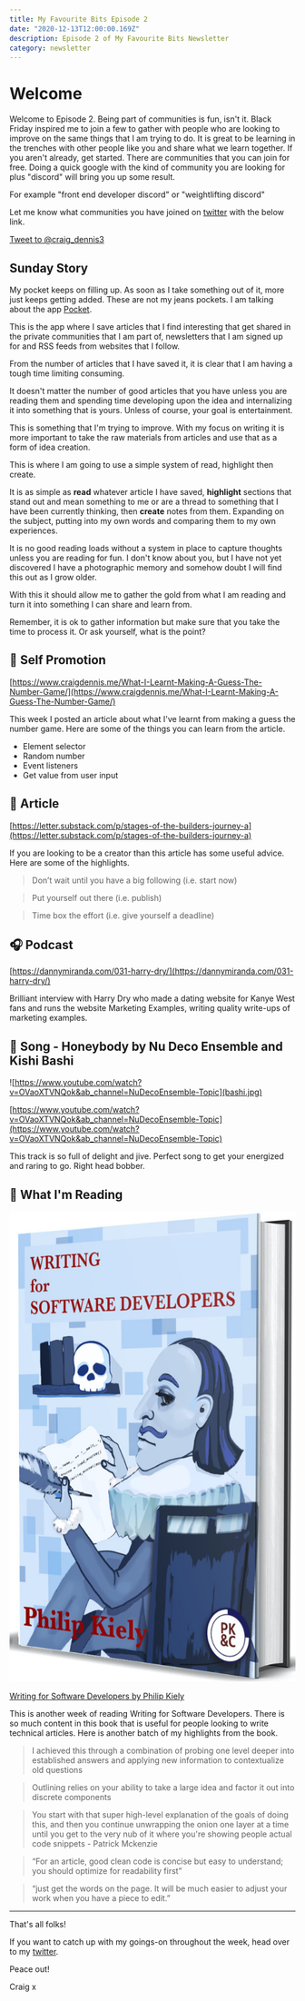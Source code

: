 ```yaml
---
title: My Favourite Bits Episode 2
date: "2020-12-13T12:00:00.169Z"
description: Episode 2 of My Favourite Bits Newsletter
category: newsletter
---
```


# Welcome

Welcome to Episode 2. Being part of communities is fun, isn't it. Black Friday inspired me to join a few to gather with people who are looking to improve on the same things that I am trying to do. It is great to be learning in the trenches with other people like you and share what we learn together. If you aren't already, get started. There are  communities that you can join for free. Doing a quick google with the kind of community you are looking for plus "discord" will bring you up some result.

For example "front end developer discord" or "weightlifting discord"

Let me know what communities you have joined on [twitter](notion://www.notion.so/www.twitter.com/craig_dennis3) with the below link.

[Tweet to @craig_dennis3](https://twitter.com/intent/tweet?screen_name=craig_dennis3&ref_src=twsrc%5Etfw)

## Sunday Story

My pocket keeps on filling up. As soon as I take something out of it, more just keeps getting added. These are not my jeans pockets. I am talking about the app [Pocket](https://app.getpocket.com/).

This is the app where I save articles that I find interesting that get shared in the private communities that I am part of, newsletters that I am signed up for and RSS feeds from websites that I follow.

From the number of articles that I have saved it, it is clear that I am having a tough time limiting consuming.

It doesn't matter the number of good articles that you have unless you are reading them and spending time developing upon the idea and internalizing it into something that is yours. Unless of course, your goal is entertainment.

This is something that I'm trying to improve. With my focus on writing it is more important to take the raw materials from articles and use that as a form of idea creation.

This is where I am going to use a simple system of read, highlight then create.

It is as simple as **read** whatever article I have saved, **highlight** sections that stand out and mean something to me or are a thread to something that I have been currently thinking, then **create** notes from them. Expanding on the subject, putting into my own words and comparing them to my own experiences.

It is no good reading loads without a system in place to capture thoughts unless you are reading for fun. I don't know about you, but I have not yet discovered I have a photographic memory and somehow doubt I will find this out as I grow older.

With this it should allow me to gather the gold from what I am reading and turn it into something I can share and learn from.

Remember, it is ok to gather information but make sure that you take the time to process it. Or ask yourself, what is the point?

## 👏 Self Promotion

[https://www.craigdennis.me/What-I-Learnt-Making-A-Guess-The-Number-Game/](https://www.craigdennis.me/What-I-Learnt-Making-A-Guess-The-Number-Game/)

This week I posted an article about what I've learnt from making a guess the number game. Here are some of the things you can learn from the article.

- Element selector
- Random number
- Event listeners
- Get value from user input

## 📝 Article

[https://letter.substack.com/p/stages-of-the-builders-journey-a](https://letter.substack.com/p/stages-of-the-builders-journey-a)

If you are looking to be a creator than this article has some useful advice. Here are some of the highlights.

> Don’t wait until you have a big following (i.e. start now)

> Put yourself out there (i.e. publish)

> Time box the effort (i.e. give yourself a deadline)

## 🎧 Podcast

[https://dannymiranda.com/031-harry-dry/](https://dannymiranda.com/031-harry-dry/)

Brilliant interview with Harry Dry who made a dating website for Kanye West fans and runs the website Marketing Examples, writing quality write-ups of marketing examples. 

## 🎵 Song - Honeybody by Nu Deco Ensemble and Kishi Bashi

![https://www.youtube.com/watch?v=OVaoXTVNQok&ab_channel=NuDecoEnsemble-Topic](bashi.jpg)

[https://www.youtube.com/watch?v=OVaoXTVNQok&ab_channel=NuDecoEnsemble-Topic](https://www.youtube.com/watch?v=OVaoXTVNQok&ab_channel=NuDecoEnsemble-Topic)

This track is so full of delight and jive. Perfect song to get your energized and raring to go. Right head bobber.

## 📖 What I'm Reading

![writing-for-software.jpg](./../episode-1/writing-for-software.jpg)

[Writing for Software Developers by Philip Kiely](https://gumroad.com/philipkiely#uZPZU)

This is another week of reading Writing for Software Developers. There is so much content in this book that is useful for people looking to write technical articles. Here is another batch of my highlights from the book.

> I achieved this through a combination of probing one level deeper into established answers and applying new information to contextualize old questions

> Outlining relies on your ability to take a large idea and factor it out into discrete components

> You start with that super high-level explanation of the goals of doing this, and then you continue unwrapping the onion one layer at a time until you get to the very nub of it where you're showing people actual code snippets - Patrick Mckenzie

> “For an article, good clean code is concise but easy to understand; you should optimize for readability first”

> “just get the words on the page. It will be much easier to adjust your work when you have a piece to edit.”

---

That's all folks!

If you want to catch up with my goings-on throughout the week, head over to my [twitter](notion://www.notion.so/www.twitter.co./craig_dennis3).

Peace out!

Craig x
